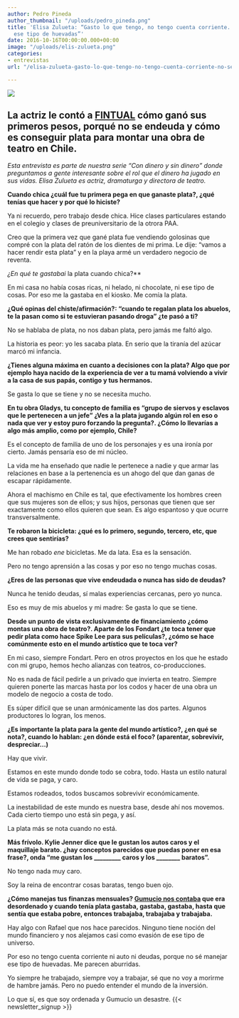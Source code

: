 ```yaml
---
author: Pedro Pineda
author_thumbnail: "/uploads/pedro_pineda.png"
title: 'Elisa Zulueta: “Gasto lo que tengo, no tengo cuenta corriente. No sé manejar
  ese tipo de huevadas”'
date: 2016-10-16T00:00:00.000+00:00
image: "/uploads/elis-zulueta.png"
categories:
- entrevistas
url: "/elisa-zulueta-gasto-lo-que-tengo-no-tengo-cuenta-corriente-no-sé-manejar-ese-tipo-de-huevadas-1852071d6849/"

---
```

![](/uploads/elisa_zulueta.jpeg)

## La actriz le contó a [FINTUAL](https://fintual.cl/) cómo ganó sus primeros pesos, porqué no se endeuda y cómo es conseguir plata para montar una obra de teatro en Chile.

*Esta entrevista es parte de nuestra serie “Con dinero y sin dinero” donde preguntamos a gente interesante sobre el rol que el dinero ha jugado en sus vidas. Elisa Zulueta es actriz, dramaturga y directora de teatro.*

**Cuando chica ¿cuál fue tu primera pega en que ganaste plata?, ¿qué tenías que hacer y por qué lo hiciste?**

Ya ni recuerdo, pero trabajo desde chica. Hice clases particulares estando en el colegio y clases de preuniversitario de la otrora PAA.

Creo que la primera vez que gané plata fue vendiendo golosinas que compré con la plata del ratón de los dientes de mi prima. Le dije: “vamos a hacer rendir esta plata” y en la playa armé un verdadero negocio de reventa.

**¿En qué te* gastabai* la plata cuando chica?**

En mi casa no había cosas ricas, ni helado, ni chocolate, ni ese tipo de cosas. Por eso me la gastaba en el kiosko. Me comía la plata.

**¿Qué opinas del chiste/afirmación?: “cuando te regalan plata los abuelos, te la pasan como si te estuvieran pasando droga” ¿te pasó a ti?**

No se hablaba de plata, no nos daban plata, pero jamás me faltó algo.

La historia es peor: yo les sacaba plata. En serio que la tiranía del azúcar marcó mi infancia.

**¿Tienes alguna máxima en cuanto a decisiones con la plata? Algo que por ejemplo haya nacido de la experiencia de ver a tu mamá volviendo a vivir a la casa de sus papás, contigo y tus hermanos.**

Se gasta lo que se tiene y no se necesita mucho.

**En tu obra Gladys, tu concepto de familia es “grupo de siervos y esclavos que le pertenecen a un jefe” ¿Ves a la plata jugando algún rol en eso o nada que ver y estoy puro forzando la pregunta?. ¿Cómo lo llevarías a algo más amplio, como por ejemplo, Chile?**

Es el concepto de familia de uno de los personajes y es una ironía por cierto. Jamás pensaría eso de mi núcleo.

La vida me ha enseñado que nadie le pertenece a nadie y que armar las relaciones en base a la pertenencia es un ahogo del que dan ganas de escapar rápidamente.

Ahora el machismo en Chile es tal, que efectivamente los hombres creen que sus mujeres son de ellos; y sus hijos, personas que tienen que ser exactamente como ellos quieren que sean. Es algo espantoso y que ocurre transversalmente.

**Te robaron la bicicleta: ¿qué es lo primero, segundo, tercero, etc, que crees que sentirías?**

Me han robado *ene* bicicletas. Me da lata. Esa es la sensación.

Pero no tengo aprensión a las cosas y por eso no tengo muchas cosas.

**¿Eres de las personas que vive endeudada o nunca has sido de deudas?**

Nunca he tenido deudas, sí malas experiencias cercanas, pero yo nunca.

Eso es muy de mis abuelos y mi madre: Se gasta lo que se tiene.

**Desde un punto de vista exclusivamente de financiamiento ¿cómo montas una obra de teatro?. Aparte de los Fondart ¿te toca tener que pedir plata como hace Spike Lee para sus películas?, ¿cómo se hace comúnmente esto en el mundo artístico que te toca ver?**

En mi caso, siempre Fondart. Pero en otros proyectos en los que he estado con mi grupo, hemos hecho alianzas con teatros, co-producciones.

No es nada de fácil pedirle a un privado que invierta en teatro. Siempre quieren ponerte las marcas hasta por los codos y hacer de una obra un modelo de negocio a costa de todo.

Es súper difícil que se unan armónicamente las dos partes. Algunos productores lo logran, los menos.

**¿Es importante la plata para la gente del mundo artístico?, ¿en qué se nota?, cuando lo hablan: ¿en dónde está el foco? (aparentar, sobrevivir, despreciar…)**

Hay que vivir.

Estamos en este mundo donde todo se cobra, todo. Hasta un estilo natural de vida se paga, y caro.

Estamos rodeados, todos buscamos sobrevivir económicamente.

La inestabilidad de este mundo es nuestra base, desde ahí nos movemos. Cada cierto tiempo uno está sin pega, y así.

La plata más se nota cuando no está.

**Más frívolo. Kylie Jenner dice que le gustan los autos caros y el maquillaje barato. ¿hay conceptos parecidos que puedas poner en esa frase?, onda “me gustan los _________ caros y los ________ baratos”.**

No tengo nada muy caro.

Soy la reina de encontrar cosas baratas, tengo buen ojo.

**¿Cómo manejas tus finanzas mensuales? [Gumucio nos contaba](https://blog.fintual.cl/rafael-gumucio-nos-explica-cu%C3%A1l-es-el-truco-para-invertir-en-la-vida-343622ac862#.yxsly22hu) que era desordenado y cuando tenía plata gastaba, gastaba, gastaba, hasta que sentía que estaba pobre, entonces trabajaba, trabajaba y trabajaba.**

Hay algo con Rafael que nos hace parecidos. Ninguno tiene noción del mundo financiero y nos alejamos casi como evasión de ese tipo de universo.

Por eso no tengo cuenta corriente ni auto ni deudas, porque no sé manejar ese tipo de huevadas. Me parecen aburridas.

Yo siempre he trabajado, siempre voy a trabajar, sé que no voy a morirme de hambre jamás. Pero no puedo entender el mundo de la inversión.

Lo que sí, es que soy ordenada y Gumucio un desastre.
 {{< newsletter_signup >}}